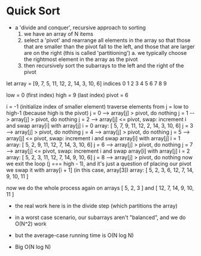 # Quick Sort 
- a 'divide and conquer', recursive approach to sorting 
  1. we have an array of N items 
  2. select a 'pivot' and rearrange all elements in the array so that those that are smaller than the pivot fall to the left, and those that are larger are on the right (this is called 'partitioning')
    a. we typically choose the rightmost element in the array as the pivot 
  3. then recursively sort the subarrays to the left and the right of the pivot
  
let array = [9, 7, 5, 11, 12, 2, 14, 3, 10, 6]
    indices  0  1  2   3   4  5   6  7   8  9

low = 0 (first index)
high = 9 (last index)
pivot = 6

i = -1 (initialize index of smaller element)
traverse elements from j = low to high-1 (because high is the pivot)
    j = 0 --> array[j] > pivot, do nothing
    j = 1 --> array[j] > pivot, do nothing 
    j = 2 --> array[j] <= pivot, swap: increment i and swap array[i] with array[j]
      i = 0
      array: [ 5, 7, 9, 11, 12, 2, 14, 3, 10, 6]
    j = 3 --> array[j] > pivot, do nothing
    j = 4 --> array[j] > pivot, do nothing
    j = 5 --> array[j] <= pivot, swap: increment i and swap array[i] with array[j]
      i = 1
      array: [ 5, 2, 9, 11, 12, 7, 14, 3, 10, 6]
    j = 6 --> array[j] > pivot, do nothing
    j = 7 --> array[j] <= pivot, swap: increment i and swap array[i] with array[j]
      i = 2
      array: [ 5, 2, 3, 11, 12, 7, 14, 9, 10, 6]
    j = 8 --> array[j] > pivot, do nothing
    now we exit the loop (j === high - 1), and it's just a question of placing our pivot
    we swap it with array[i + 1] (in this case, array[3])
      array: [ 5, 2, 3, 6, 12, 7, 14, 9, 10, 11 ]
    
now we do the whole process again on arrays [ 5, 2, 3 ] and [ 12, 7, 14, 9, 10, 11 ]


- the real work here is in the divide step (which partitions the array)
- in a worst case scenario, our subarrays aren't "balanced", and we do O(N^2) work
- but the average-case running time is O(N log N)

- Big O(N log N)

